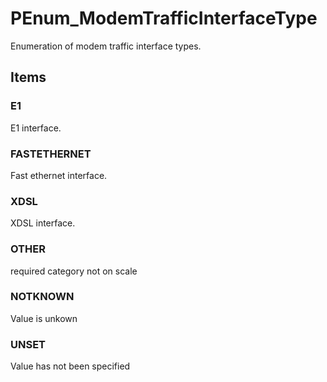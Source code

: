 # PEnum_ModemTrafficInterfaceType

Enumeration of modem traffic interface types.
<!-- end of short definition -->


## Items

### E1
E1 interface.

### FASTETHERNET
Fast ethernet interface.

### XDSL
XDSL interface.

### OTHER
required category not on scale

### NOTKNOWN
Value is unkown

### UNSET
Value has not been specified
